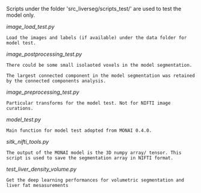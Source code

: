
Scripts under the folder 'src_liverseg/scripts_test/' are used to test the model only. 

*image_load_test.py*
    
    Load the images and labels (if available) under the data folder for model test.
    
*image_postprocessing_test.py*
    
    There could be some small isolaoted voxels in the model segmentation.
    
    The largest connected component in the model segmentation was retained by the connected components analysis. 
    
*image_preprocessing_test.py*
    
    Particular transforms for the model test. Not for NIFTI image curations.
    
*model_test.py*
    
    Main function for model test adopted from MONAI 0.4.0. 
    
*sitk_nifti_tools.py*
    
    The output of the MONAI model is the 3D numpy array/ tensor. This script is used to save the segmentation array in NIFTI format.
    
*test_liver_density_volume.py*
    
    Get the deep learning performances for volumetric segmentation and liver fat mesasurements
